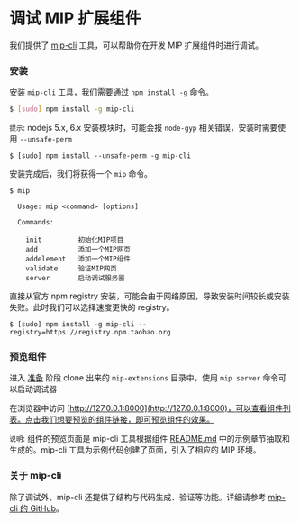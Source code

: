调试 MIP 扩展组件
==============

我们提供了 [mip-cli](https://www.npmjs.com/package/mip-cli) 工具，可以帮助你在开发 MIP 扩展组件时进行调试。



### 安装

安装 `mip-cli` 工具，我们需要通过 `npm install -g` 命令。


``` bash
$ [sudo] npm install -g mip-cli
```


`提示`: nodejs 5.x, 6.x 安装模块时，可能会报 `node-gyp` 相关错误，安装时需要使用 `--unsafe-perm`


```
$ [sudo] npm install --unsafe-perm -g mip-cli
```

安装完成后，我们将获得一个 `mip` 命令。

```
$ mip

  Usage: mip <command> [options]

  Commands:

    init         初始化MIP项目
    add          添加一个MIP网页
    addelement   添加一个MIP组件
    validate     验证MIP网页
    server       启动调试服务器
```


直接从官方 npm registry 安装，可能会由于网络原因，导致安装时间较长或安装失败。此时我们可以选择速度更快的 registry。

```
$ [sudo] npm install -g mip-cli --registry=https://registry.npm.taobao.org
```



### 预览组件

进入 [准备](./prepare.md) 阶段 clone 出来的 `mip-extensions` 目录中，使用 `mip server` 命令可以启动调试器

在浏览器中访问 [http://127.0.0.1:8000](http://127.0.0.1:8000)，可以查看组件列表。点击我们想要预览的组件链接，即可预览组件的效果。


`说明`: 组件的预览页面是 mip-cli 工具根据组件 [README.md](./spec-readme-md.md) 中的示例章节抽取和生成的。mip-cli 工具为示例代码创建了页面，引入了相应的 MIP 环境。



### 关于 mip-cli

除了调试外，mip-cli 还提供了结构与代码生成、验证等功能。详细请参考 [mip-cli 的 GitHub](https://github.com/mipengine/mip-cli)。


